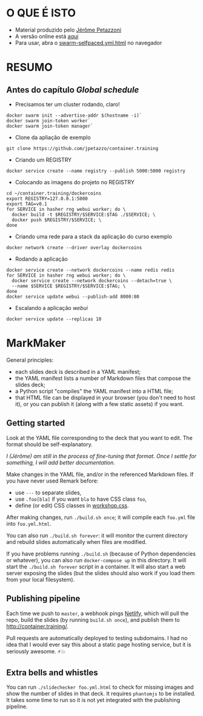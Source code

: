 # O QUE É ISTO
- Material produzido pelo [Jérôme Petazzoni](https://twitter.com/jpetazzo)
- A versão online está [aqui](https://container.training/swarm-selfpaced.yml.html#1)
- Para usar, abra o [swarm-selfpaced.yml.html](https://github.com/rzonzini/DCA/blob/orchestration/swarm-selfpaced.yml.html) no navegador

# RESUMO

## Antes do capítulo *Global schedule*

- Precisamos ter um cluster rodando, claro!

```
docker swarm init --advertise-addr $(hostname -i)`
docker swarm join-token worker`
docker swarm join-token manager`
```

- Clone da apliação de exemplo

```
git clone https://github.com/jpetazzo/container.training
```

- Criando um REGISTRY

```
docker service create --name registry --publish 5000:5000 registry
```

- Colocando as imagens do projeto no REGISTRY

```
cd ~/container.training/dockercoins
export REGISTRY=127.0.0.1:5000
export TAG=v0.1
for SERVICE in hasher rng webui worker; do \
  docker build -t $REGISTRY/$SERVICE:$TAG ./$SERVICE; \
  docker push $REGISTRY/$SERVICE; \
done
```

- Criando uma rede para a stack da aplicação do curso exemplo

```
docker network create --driver overlay dockercoins
```

- Rodando a aplicação

```
docker service create --network dockercoins --name redis redis
for SERVICE in hasher rng webui worker; do \
  docker service create --network dockercoins --detach=true \
  --name $SERVICE $REGISTRY/$SERVICE:$TAG; \
done
docker service update webui --publish-add 8000:80
```

- Escalando a aplicação *webui*

```
docker service update --replicas 10
```

# MarkMaker

General principles:

- each slides deck is described in a YAML manifest;
- the YAML manifest lists a number of Markdown files
  that compose the slides deck;
- a Python script "compiles" the YAML manifest into
  a HTML file;
- that HTML file can be displayed in your browser
  (you don't need to host it), or you can publish it
  (along with a few static assets) if you want.


## Getting started

Look at the YAML file corresponding to the deck that
you want to edit. The format should be self-explanatory.

*I (Jérôme) am still in the process of fine-tuning that
format. Once I settle for something, I will add better
documentation.*

Make changes in the YAML file, and/or in the referenced
Markdown files. If you have never used Remark before:

- use `---` to separate slides,
- use `.foo[bla]` if you want `bla` to have CSS class `foo`,
- define (or edit) CSS classes in [workshop.css](workshop.css).

After making changes, run `./build.sh once`; it will
compile each `foo.yml` file into `foo.yml.html`.

You can also run `./build.sh forever`: it will monitor the current
directory and rebuild slides automatically when files are modified.

If you have problems running `./build.sh` (because of
Python dependencies or whatever),
you can also run `docker-compose up` in this directory.
It will start the `./build.sh forever` script in a container.
It will also start a web server exposing the slides
(but the slides should also work if you load them from your
local filesystem).


## Publishing pipeline

Each time we push to `master`, a webhook pings
[Netlify](https://www.netlify.com/), which will pull
the repo, build the slides (by running `build.sh once`),
and publish them to http://container.training/.

Pull requests are automatically deployed to testing
subdomains. I had no idea that I would ever say this
about a static page hosting service, but it is seriously awesome. ⚡️💥


## Extra bells and whistles

You can run `./slidechecker foo.yml.html` to check for
missing images and show the number of slides in that deck.
It requires `phantomjs` to be installed. It takes some
time to run so it is not yet integrated with the publishing
pipeline.

